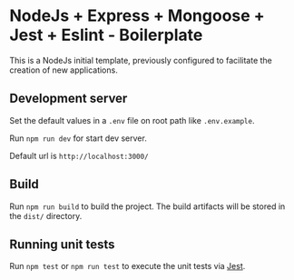 # NodeJs + Express + Mongoose + Jest + Eslint - Boilerplate

This is a NodeJs initial template, previously configured to facilitate the creation of new applications.

## Development server

Set the default values in a `.env` file on root path like `.env.example`.

Run `npm run dev` for start dev server.

Default url is `http://localhost:3000/`

## Build

Run `npm run build` to build the project. The build artifacts will be stored in the `dist/` directory.

## Running unit tests

Run `npm test` or `npm run test` to execute the unit tests via [Jest](https://jestjs.io/).